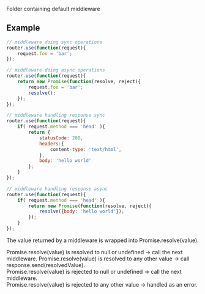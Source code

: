 Folder containing default middleware

## Example
```javascript
// middleware doing sync operations
router.use(function(request){
	request.foo = 'bar';
});

// middleware doing async operations
router.use(function(request){
	return new Promise(function(resolve, reject){
		request.foo = 'bar';
		resolve();
	});
});

// middleware handling response sync
router.use(function(request){
	if( request.method === 'head' ){
		return {
			statusCode: 200,
			headers:{
				content-type: 'text/html',
			},
			body: 'hello world'
		};
	}
});

// middleware handling response async
router.use(function(request){
	if( request.method === 'head' ){
		return new Promise(function(resolve, reject){
			resolve({body: 'hello world'});
		});
	}
});
```

The value returned by a middleware is wrapped into Promise.resolve(value).  

Promise.resolve(value) is resolved to null or undefined -> call the next middleware. 
Promise.resolve(value) is resolved to any other value -> call response.send(resolvedValue).  
Promise.resolve(value) is rejected to null or undefined -> call the next middleware.  
Promise.resolve(value) is rejected to any other value -> handled as an error.  